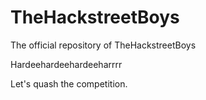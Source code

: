 # TheHackstreetBoys
The official repository of TheHackstreetBoys


Hardeehardeehardeeharrrr

Let's quash the competition.